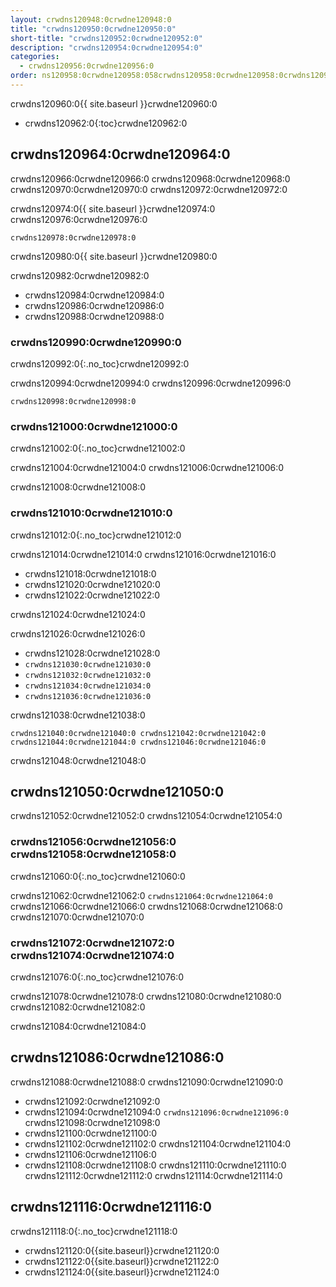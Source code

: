 ```yaml
---
layout: crwdns120948:0crwdne120948:0
title: "crwdns120950:0crwdne120950:0"
short-title: "crwdns120952:0crwdne120952:0"
description: "crwdns120954:0crwdne120954:0"
categories:
  - crwdns120956:0crwdne120956:0
order: ns120958:0crwdne120958:058crwdns120958:0crwdne120958:0crwdns120958:0crwdne120958:0
---
```

crwdns120960:0{{ site.baseurl }}crwdne120960:0

- crwdns120962:0{:toc}crwdne120962:0

## crwdns120964:0crwdne120964:0

crwdns120966:0crwdne120966:0 crwdns120968:0crwdne120968:0 crwdns120970:0crwdne120970:0 crwdns120972:0crwdne120972:0

crwdns120974:0{{ site.baseurl }}crwdne120974:0 crwdns120976:0crwdne120976:0

    crwdns120978:0crwdne120978:0
    

crwdns120980:0{{ site.baseurl }}crwdne120980:0

crwdns120982:0crwdne120982:0

- crwdns120984:0crwdne120984:0
- crwdns120986:0crwdne120986:0
- crwdns120988:0crwdne120988:0 

### crwdns120990:0crwdne120990:0

crwdns120992:0{:.no_toc}crwdne120992:0

crwdns120994:0crwdne120994:0 crwdns120996:0crwdne120996:0

    crwdns120998:0crwdne120998:0
    

### crwdns121000:0crwdne121000:0

crwdns121002:0{:.no_toc}crwdne121002:0

crwdns121004:0crwdne121004:0 crwdns121006:0crwdne121006:0

crwdns121008:0crwdne121008:0

### crwdns121010:0crwdne121010:0

crwdns121012:0{:.no_toc}crwdne121012:0

crwdns121014:0crwdne121014:0 crwdns121016:0crwdne121016:0

- crwdns121018:0crwdne121018:0
- crwdns121020:0crwdne121020:0
- crwdns121022:0crwdne121022:0

crwdns121024:0crwdne121024:0

crwdns121026:0crwdne121026:0

- crwdns121028:0crwdne121028:0
- `crwdns121030:0crwdne121030:0`
- `crwdns121032:0crwdne121032:0`
- `crwdns121034:0crwdne121034:0`
- `crwdns121036:0crwdne121036:0`

crwdns121038:0crwdne121038:0

    crwdns121040:0crwdne121040:0 crwdns121042:0crwdne121042:0 crwdns121044:0crwdne121044:0 crwdns121046:0crwdne121046:0
    
    

crwdns121048:0crwdne121048:0

## crwdns121050:0crwdne121050:0

crwdns121052:0crwdne121052:0 crwdns121054:0crwdne121054:0

### crwdns121056:0crwdne121056:0 crwdns121058:0crwdne121058:0

crwdns121060:0{:.no_toc}crwdne121060:0

crwdns121062:0crwdne121062:0 ```crwdns121064:0crwdne121064:0``` crwdns121066:0crwdne121066:0 crwdns121068:0crwdne121068:0 crwdns121070:0crwdne121070:0

### crwdns121072:0crwdne121072:0 crwdns121074:0crwdne121074:0

crwdns121076:0{:.no_toc}crwdne121076:0

crwdns121078:0crwdne121078:0 crwdns121080:0crwdne121080:0 crwdns121082:0crwdne121082:0

<aside class="notice">
crwdns121084:0crwdne121084:0 
</aside>

## crwdns121086:0crwdne121086:0

crwdns121088:0crwdne121088:0 crwdns121090:0crwdne121090:0

- crwdns121092:0crwdne121092:0
- crwdns121094:0crwdne121094:0 ```crwdns121096:0crwdne121096:0``` crwdns121098:0crwdne121098:0
- crwdns121100:0crwdne121100:0
- crwdns121102:0crwdne121102:0 crwdns121104:0crwdne121104:0
- crwdns121106:0crwdne121106:0
- crwdns121108:0crwdne121108:0 crwdns121110:0crwdne121110:0 crwdns121112:0crwdne121112:0 crwdns121114:0crwdne121114:0

## crwdns121116:0crwdne121116:0

crwdns121118:0{:.no_toc}crwdne121118:0

- crwdns121120:0{{site.baseurl}}crwdne121120:0
- crwdns121122:0{{site.baseurl}}crwdne121122:0
- crwdns121124:0{{site.baseurl}}crwdne121124:0